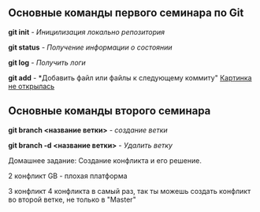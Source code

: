 ## Основные команды первого семинара по Git

**git init** - *Иницилизация локально репозитория*

**git status** - *Получение информации о состоянии*

**git log** - *Получить логи*

**git add** - *Добавить файл или файлы к следующему коммиту"
[Картинка не открылась](Картинка1.jpg)

## Основные команды второго семинара

**git branch <название ветки>** - *создание ветки*

**git branch -d <название ветки>** - *Удалить ветку*

Домашнее задание:
Создание конфликта и его решение.

2 конфликт
GB - плохая платформа

3 конфликт 
4 конфликта в самый раз, так ты можешь создать конфликт во второй ветке, не только в "Master"